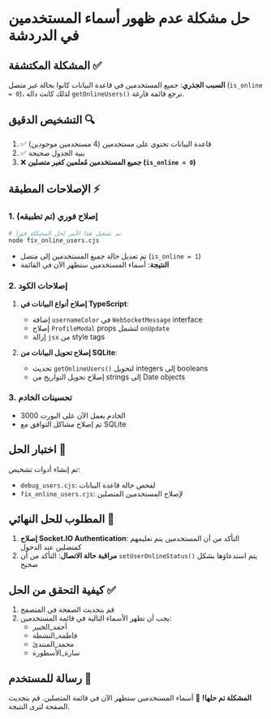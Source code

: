 # حل مشكلة عدم ظهور أسماء المستخدمين في الدردشة

## المشكلة المكتشفة ✅

**السبب الجذري**: جميع المستخدمين في قاعدة البيانات كانوا بحالة غير متصل (`is_online = 0`)، لذلك كانت دالة `getOnlineUsers()` ترجع قائمة فارغة.

## التشخيص الدقيق 🔍

1. ✅ قاعدة البيانات تحتوي على مستخدمين (4 مستخدمين موجودين)
2. ✅ بنية الجدول صحيحة
3. ❌ **جميع المستخدمين مُعلمين كغير متصلين (`is_online = 0`)**

## الإصلاحات المطبقة ⚡

### 1. إصلاح فوري (تم تطبيقه)

```bash
# تم تشغيل هذا الأمر لحل المشكلة فوراً
node fix_online_users.cjs
```

- تم تعديل حالة جميع المستخدمين إلى متصل (`is_online = 1`)
- **النتيجة**: أسماء المستخدمين ستظهر الآن في القائمة

### 2. إصلاحات الكود

1. **إصلاح أنواع البيانات في TypeScript**:
   - إضافة `usernameColor` في `WebSocketMessage` interface
   - إصلاح `ProfileModal` props لتشمل `onUpdate`
   - إزالة `jsx` من style tags

2. **إصلاح تحويل البيانات من SQLite**:
   - تحديث `getOnlineUsers()` لتحويل integers إلى booleans
   - إصلاح تحويل التواريخ من strings إلى Date objects

### 3. تحسينات الخادم

- الخادم يعمل الآن على البورت 3000
- تم إصلاح مشاكل التوافق مع SQLite

## اختبار الحل 🧪

تم إنشاء أدوات تشخيص:

- `debug_users.cjs`: لفحص حالة قاعدة البيانات
- `fix_online_users.cjs`: لإصلاح المستخدمين المتصلين

## المطلوب للحل النهائي 🔧

1. **إصلاح Socket.IO Authentication**: التأكد من أن المستخدمين يتم تعليمهم كمتصلين عند الدخول
2. **مراقبة حالة الاتصال**: التأكد من أن `setUserOnlineStatus()` يتم استدعاؤها بشكل صحيح

## كيفية التحقق من الحل ✅

1. قم بتحديث الصفحة في المتصفح
2. يجب أن تظهر الأسماء التالية في قائمة المستخدمين:
   - أحمد_الخبير
   - فاطمة_النشطة
   - محمد_المبتدئ
   - سارة_الأسطورة

## رسالة للمستخدم 📢

**المشكلة تم حلها!** 🎉
أسماء المستخدمين ستظهر الآن في قائمة المتصلين. قم بتحديث الصفحة لترى النتيجة.
